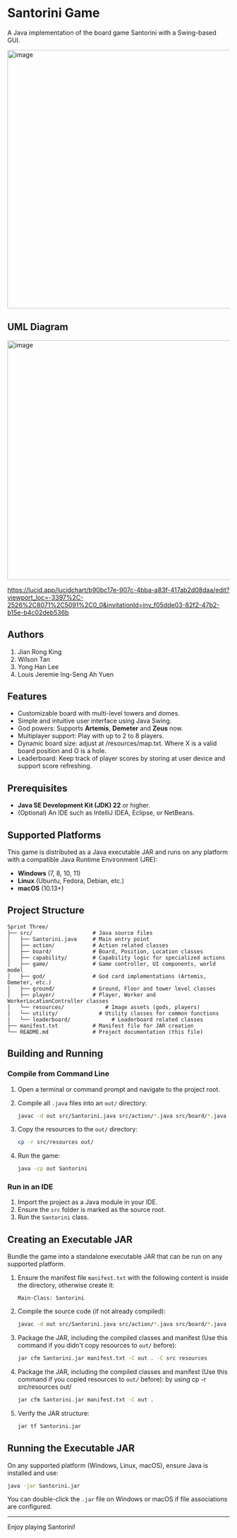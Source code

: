 # Santorini Game

A Java implementation of the board game Santorini with a Swing-based GUI.

<img width="791" height="585" alt="image" src="https://github.com/user-attachments/assets/21e40fb2-ae3e-4c87-8cc7-149496020ec8" />






## UML Diagram 


<img width="766" height="542" alt="image" src="https://github.com/user-attachments/assets/6dbb0f76-93a3-4173-8caf-8dafb0e3c88d" />

https://lucid.app/lucidchart/b90bc17e-907c-4bba-a83f-417ab2d08daa/edit?viewport_loc=-3397%2C-2526%2C8071%2C5091%2C0_0&invitationId=inv_f05dde03-82f2-47b2-b15e-b4c02deb536b

## Authors
1. Jian Rong King
2. Wilson Tan
3. Yong Han Lee
4. Louis Jeremie Ing-Seng Ah Yuen

## Features

* Customizable board with multi-level towers and domes.
* Simple and intuitive user interface using Java Swing.
* God powers: Supports **Artemis**, **Demeter** and **Zeus** now.
* Multiplayer support: Play with up to 2 to 8 players.
* Dynamic board size: adjust at /resources/map.txt. Where X is a valid board position and O is a hole.
* Leaderboard: Keep track of player scores by storing at user device and support score refreshing.

## Prerequisites

* **Java SE Development Kit (JDK) 22** or higher.
* (Optional) An IDE such as IntelliJ IDEA, Eclipse, or NetBeans.

## Supported Platforms

This game is distributed as a Java executable JAR and runs on any platform with a compatible Java Runtime Environment (JRE):

* **Windows** (7, 8, 10, 11)
* **Linux** (Ubuntu, Fedora, Debian, etc.)
* **macOS** (10.13+)

## Project Structure

```
Sprint Three/
├── src/                   # Java source files
│   ├── Santorini.java     # Main entry point
│   ├── action/            # Action related classes
│   ├── board/             # Board, Position, Location classes
│   ├── capability/        # Capability logic for specialized actions
│   ├── game/              # Game controller, UI components, world model
│   ├── god/               # God card implementations (Artemis, Demeter, etc.)
│   ├── ground/            # Ground, Floor and tower level classes
│   ├── player/            # Player, Worker and WorkerLocationController classes
│   └── resources/             # Image assets (gods, players)
|   └── utility/             # Utility classes for common functions
|   └── leaderboard/             # Leaderboard related classes
├── manifest.txt           # Manifest file for JAR creation
└── README.md              # Project documentation (this file)
```

## Building and Running

### Compile from Command Line

1. Open a terminal or command prompt and navigate to the project root.

2. Compile all `.java` files into an `out/` directory:

   ```bash
   javac -d out src/Santorini.java src/action/*.java src/board/*.java src/capability/*.java src/game/*.java src/god/*.java src/ground/*.java src/player/*.java src/leaderboard/*.java   src/utility/*.java 
   ```

3. Copy the resources to the `out/` directory:

   ```bash
   cp -r src/resources out/
   ```

4. Run the game:

   ```bash
   java -cp out Santorini
   ```

### Run in an IDE

1. Import the project as a Java module in your IDE.
2. Ensure the `src` folder is marked as the source root.
3. Run the `Santorini` class.

## Creating an Executable JAR

Bundle the game into a standalone executable JAR that can be run on any supported platform.

1. Ensure the manifest file `manifest.txt` with the following content is inside the directory, otherwise create it:

   ```text
   Main-Class: Santorini
   ```

2. Compile the source code (if not already compiled):

   ```bash
   javac -d out src/Santorini.java src/action/*.java src/board/*.java src/capability/*.java src/game/*.java src/god/*.java src/ground/*.java src/player/*.java src/leaderboard/*.java   src/utility/*.java 
   ```

3. Package the JAR, including the compiled classes and manifest (Use this command if you didn't copy resources to `out/` before):

   ```bash
   jar cfm Santorini.jar manifest.txt -C out . -C src resources
   ```

4. Package the JAR, including the compiled classes and manifest (Use this command if you copied resources to `out/` before):
   by using cp -r src/resources out/
   ```bash
   jar cfm Santorini.jar manifest.txt -C out .
   ```
   
5. Verify the JAR structure:

   ```bash
   jar tf Santorini.jar
   ```

## Running the Executable JAR

On any supported platform (Windows, Linux, macOS), ensure Java is installed and use:

```bash
java -jar Santorini.jar
```

You can double-click the `.jar` file on Windows or macOS if file associations are configured.

---

Enjoy playing Santorini!
